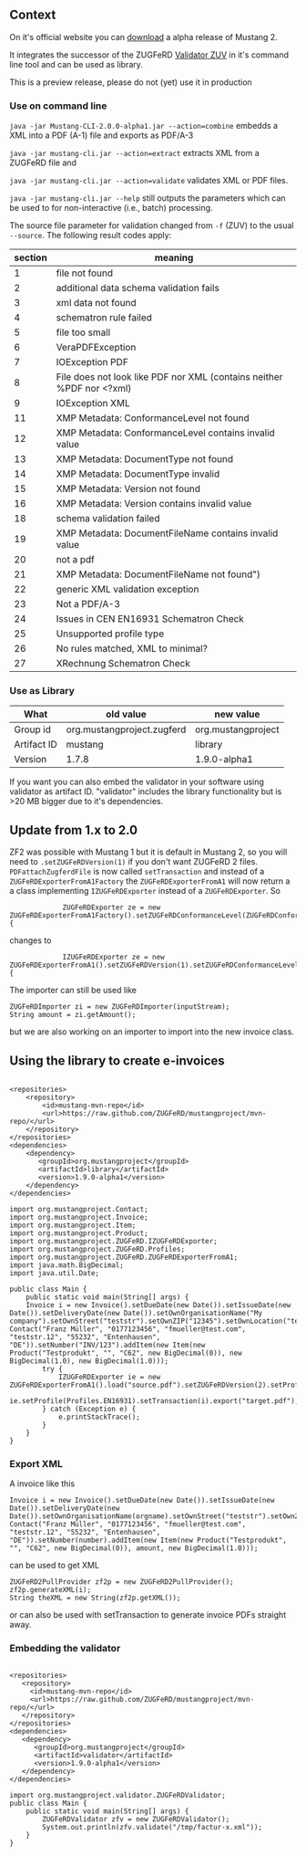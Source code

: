 
## Context

On it's official website you can [download](https://www.mustangproject.org/files/Mustang-CLI-2.0.0-alpha1.jar) a alpha release of Mustang 2.

It integrates the successor of the ZUGFeRD [Validator ZUV](https://github.com/ZUGFeRD/ZUV/) in it's command line tool and can be used as library.
 
This is a preview release, please do not (yet) use it in production

### Use on command line
`java -jar Mustang-CLI-2.0.0-alpha1.jar --action=combine` embedds a XML into a PDF (A-1) file and exports as PDF/A-3

`java -jar mustang-cli.jar --action=extract` extracts XML from a ZUGFeRD file and

`java -jar mustang-cli.jar --action=validate` validates XML or PDF files.

`java -jar mustang-cli.jar --help` still outputs the parameters which can be used
to for non-interactive (i.e., batch) processing. 


The source file parameter for validation changed 
from `-f` (ZUV) to the usual `--source`. The following 
result codes apply:

| section  | meaning  |
|---|---|
| 1  | file not found  |
| 2  | additional data schema validation fails  |
| 3  | xml data not found  |
| 4  | schematron rule failed  |
| 5  | file too small  |
| 6  | VeraPDFException |
| 7  | IOException PDF  |
| 8  | File does not look like PDF nor XML (contains neither %PDF nor <?xml)  |
| 9  | IOException XML  |
| 11  | XMP Metadata: ConformanceLevel not found  |
| 12  | XMP Metadata: ConformanceLevel contains invalid value  |
| 13  | XMP Metadata: DocumentType not found  |
| 14  | XMP Metadata: DocumentType invalid  |
| 15  | XMP Metadata: Version not found  |
| 16  | XMP Metadata: Version contains invalid value  |
| 18  | schema validation failed  |
| 19  | XMP Metadata: DocumentFileName contains invalid value  |
| 20  | not a pdf  |
| 21  | XMP Metadata: DocumentFileName not found")  |
| 22  | generic XML validation exception  |
| 23  | Not a PDF/A-3  |
| 24  | Issues in CEN EN16931 Schematron Check |
| 25  | Unsupported profile type  |
| 26  | No rules matched, XML to minimal?  |
| 27  | XRechnung Schematron Check |
 
 
### Use as Library

| What  | old value | new value |
|---|---|---|
| Group id  | org.mustangproject.zugferd | org.mustangproject|
| Artifact ID | mustang | library  |
| Version | 1.7.8 | 1.9.0-alpha1  |

If you want you can also embed the validator in your software using validator
as artifact ID. "validator" includes the library functionality but is >20 MB 
bigger due to it's dependencies. 


## Update from 1.x to 2.0

ZF2 was possible with Mustang 1 but it is default in Mustang 2, so 
you will need to `.setZUGFeRDVersion(1)` if you don't want ZUGFeRD 2 files.
`PDFattachZugferdFile` is now called `setTransaction` and instead of
a `ZUGFeRDExporterFromA1Factory` the `ZUGFeRDExporterFromA1` will now return a
a class implementing `IZUGFeRDExporter` instead of a `ZUGFeRDExporter`.
So 
```
			 ZUGFeRDExporter ze = new ZUGFeRDExporterFromA1Factory().setZUGFeRDConformanceLevel(ZUGFeRDConformanceLevel.COMFORT).load(SOURCE_PDF)) {

``` 
changes to 
```
			 IZUGFeRDExporter ze = new ZUGFeRDExporterFromA1().setZUGFeRDVersion(1).setZUGFeRDConformanceLevel(ZUGFeRDConformanceLevel.EN16931).load(SOURCE_PDF)) {

``` 

The importer can still be used like

```
ZUGFeRDImporter zi = new ZUGFeRDImporter(inputStream);
String amount = zi.getAmount();
``` 
but we are also working on an importer to import into the new invoice class.

## Using the library to create e-invoices
```

<repositories>
    <repository>
        <id>mustang-mvn-repo</id>
        <url>https://raw.github.com/ZUGFeRD/mustangproject/mvn-repo/</url>
    </repository>
</repositories>
<dependencies>
    <dependency>
       <groupId>org.mustangproject</groupId>
       <artifactId>library</artifactId>
       <version>1.9.0-alpha1</version>
    </dependency>
</dependencies>

```
```
import org.mustangproject.Contact;
import org.mustangproject.Invoice;
import org.mustangproject.Item;
import org.mustangproject.Product;
import org.mustangproject.ZUGFeRD.IZUGFeRDExporter;
import org.mustangproject.ZUGFeRD.Profiles;
import org.mustangproject.ZUGFeRD.ZUGFeRDExporterFromA1;
import java.math.BigDecimal;
import java.util.Date;

public class Main {
    public static void main(String[] args) {
    Invoice i = new Invoice().setDueDate(new Date()).setIssueDate(new Date()).setDeliveryDate(new Date()).setOwnOrganisationName("My company").setOwnStreet("teststr").setOwnZIP("12345").setOwnLocation("teststadt").setOwnCountry("DE").setOwnTaxID("4711").setOwnVATID("0815").setRecipient(new Contact("Franz Müller", "0177123456", "fmueller@test.com", "teststr.12", "55232", "Entenhausen", "DE")).setNumber("INV/123").addItem(new Item(new Product("Testprodukt", "", "C62", new BigDecimal(0)), new BigDecimal(1.0), new BigDecimal(1.0)));
        try {
            IZUGFeRDExporter ie = new ZUGFeRDExporterFromA1().load("source.pdf").setZUGFeRDVersion(2).setProfile(Profiles.EN16931);
            ie.setProfile(Profiles.EN16931).setTransaction(i).export("target.pdf");
        } catch (Exception e) {
            e.printStackTrace();
        }
    }
}
```

### Export XML
A invoice like this
```
Invoice i = new Invoice().setDueDate(new Date()).setIssueDate(new Date()).setDeliveryDate(new Date()).setOwnOrganisationName(orgname).setOwnStreet("teststr").setOwnZIP("55232").setOwnLocation("teststadt").setOwnCountry("DE").setOwnTaxID("4711").setOwnVATID("0815").setRecipient(new Contact("Franz Müller", "0177123456", "fmueller@test.com", "teststr.12", "55232", "Entenhausen", "DE")).setNumber(number).addItem(new Item(new Product("Testprodukt", "", "C62", new BigDecimal(0)), amount, new BigDecimal(1.0)));
```
can be used to get XML
```
ZUGFeRD2PullProvider zf2p = new ZUGFeRD2PullProvider();
zf2p.generateXML(i);
String theXML = new String(zf2p.getXML());
```
or can also be used with setTransaction to generate invoice PDFs straight away.
### Embedding the validator
```

<repositories>
   <repository>
     <id>mustang-mvn-repo</id>
     <url>https://raw.github.com/ZUGFeRD/mustangproject/mvn-repo/</url>
   </repository>
</repositories>
<dependencies>
   <dependency>
      <groupId>org.mustangproject</groupId>
      <artifactId>validator</artifactId>
      <version>1.9.0-alpha1</version>
   </dependency>
</dependencies>

```
```
import org.mustangproject.validator.ZUGFeRDValidator;
public class Main {
    public static void main(String[] args) {
        ZUGFeRDValidator zfv = new ZUGFeRDValidator();
        System.out.println(zfv.validate("/tmp/factur-x.xml"));
    }
}
```
